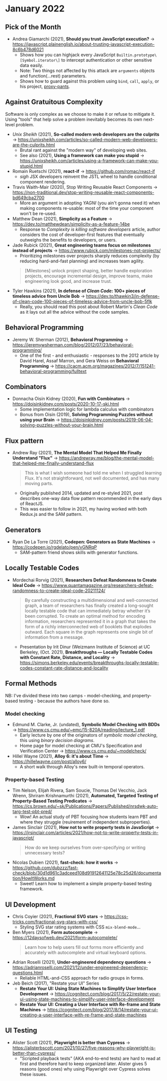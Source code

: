 # January 2022

## Pick of the Month

+ Andrea Giamarchi (2021), **Should you trust JavaScript execution?** &#8594; https://javascript.plainenglish.io/about-trusting-javascript-execution-8c6b478d6021
    - Shows how you can highjack every JavaScript `Builtin.prototype\[Symbol.iterator\]` to intercept authentication or other sensitive data easily.
    - Note: Two things not affected by this attack are `arguments` objects and function(...rest) parameters.
    - Shows how to guard against this problem using `bind`, `call`, `apply`, or his project, [proxy-pants](https://github.com/WebReflection/proxy-pants#readme).

## Against Gratuitous Complexity

Software is only complex as we choose to make it or refuse to mitigate it. Using "tools" that help solve a problem inevitably becomes its own next-level problem. 

+ *Unix Sheikh* (2021), **So-called modern web developers are the culprits** &#8594; https://unixsheikh.com/articles/so-called-modern-web-developers-are-the-culprits.html
  + Brutal rant against the "modern way" of developing web sites.  
  + See also (2021), **Using a framework can make you stupid** &#8594; https://unixsheikh.com/articles/using-a-framework-can-make-you-stupid.html
+ Romain Ruetschi (2021), **react-if** &#8594; https://github.com/romac/react-if
  + *sigh* JSX developers reinvent the JSTL wheel to handle conditional component rendering.
+ Travis Waith-Mair (2020), Stop Writing Reusable React Components &#8594; https://non-traditional.dev/stop-writing-reusable-react-components-bd649cba2700
  + More an argument in adopting *YAGNI* (you ain't gonna need it) when making components re-usable: most of the time your component won't be re-used.
+ Matthew Dean (2021), **Simplicity as a Feature** &#8594; https://dev.to/matthewdean/simplicity-as-a-feature-14be
  + Response to *Complexity is killing software developers* article, author considers the cost of developer-first features that eventually outweighs the benefits to developers, or users.
+ Jade Rubick (2021), **Great engineering teams focus on milestones instead of projects** &#8594; https://www.rubick.com/milestones-not-projects/
  + Prioritizing milestones over projects sharply reduces complexity (by reducing hard-and-fast planning) and increases team agility.
  > \[Milestones\] unlock project shaping, better handle exploration projects, encourage incremental design, improve teams, make engineering look good, and increase trust.
+ Tyler Hawkins (2021), **In defense of _Clean Code_: 100+ pieces of timeless advice from Uncle Bob** &#8594; https://dev.to/thawkin3/in-defense-of-clean-code-100-pieces-of-timeless-advice-from-uncle-bob-5flk
    + Really, you should read this post about Robert Martin's *Clean Code* as it lays out all the advice without the code samples.

## Behavioral Programming

+ Jeremy W. Sherman (2012), **Behavioral Programming** &#8594; https://jeremywsherman.com/blog/2012/07/23/behavioral-programming/
    - One of the first - and enthusiastic - responses to the 2012 article by David Harel, Assaf Marron, and Gera Weiss on **Behavioral Programming** &#8594; https://cacm.acm.org/magazines/2012/7/151241-behavioral-programming/fulltext

## Combinators

+ Donnacha Oisín Kidney (2020), **Fun with Combinators** &#8594; https://doisinkidney.com/posts/2020-10-17-ski.html
    - Some implementation logic for lambda calculus with combinators
    - Bonus from Oisín (2019), **Solving Programming Puzzles without using your Brain** &#8594; https://doisinkidney.com/posts/2019-06-04-solving-puzzles-without-your-brain.html

## Flux pattern

+ Andrew Ray (2021), **The Mental Model That Helped Me Finally Understand "Flux"** &#8594; https://andrewray.me/blog/the-mental-model-that-helped-me-finally-understand-flux
    > This is what I wish someone had told me when I struggled learning Flux. It's not straightforward, not well documented, and has many moving parts.
    - Originally published 2014, updated and re-styled 2021, post describes one-way data flow pattern recommended in the early days of ReactJS. 
    - This was easier to follow in 2021, my having worked with both Redux.js and the SAM pattern.

## Generators 

+ Ryan De La Torre (2021), **Codepen: Generators as State Machines** &#8594; https://codepen.io/rgdelato/pen/vGNRqP
    - SAM-pattern friend shows skills with generator functions.

## Locally Testable Codes

+ Mordechai Rorvig (2021), **Researchers Defeat Randomness to Create Ideal Code** &#8594; https://www.quantamagazine.org/researchers-defeat-randomness-to-create-ideal-code-20211124/
    > By carefully constructing a multidimensional and well-connected graph, a team of researchers has finally created a long-sought locally testable code that can immediately betray whether it’s been corrupted.
    > To create an optimal method for encoding information, researchers represented it in a graph that takes the form of a richly interconnected web of booklets that explodes outward. Each square in the graph represents one single bit of information from a message.
    - Presentation by Irit Dinur (Weizmann Institute of Science) at UC Berkeley, (Oct. 2021), **Breakthroughs — Locally Testable Codes with Constant Rate, Distance, and Locality** &#8594; https://simons.berkeley.edu/events/breakthroughs-locally-testable-codes-constant-rate-distance-and-locality

## Formal Methods

NB: I've divided these into two camps - model-checking, and property-based testing - because the authors have done so.

### Model checking

+ Edmund M. Clarke, Jr. (undated), **Symbolic Model Checking with BDDs** &#8594; https://www.cs.cmu.edu/~emc/15-820A/reading/lecture_1.pdf
    - Early lecture by one of the originators of *symbolic model checking*, this using *binary decision diagrams*.
    - Home page for model checking at CMU's Specification and Verification Center &#8594; https://www.cs.cmu.edu/~modelcheck/
+ Hillel Wayne (2021), **Alloy 6: it's about Time** &#8594; https://hillelwayne.com/post/alloy6/
    - A short walk through Alloy's new built-in temporal operators.

### Property-based Testing

+ Tim Nelson, Elijah Rivera, Sam Soucie, Thomas Del Vecchio, Jack Wrenn, Shriram Krishnamurthi (2021), **Automated, Targeted Testing of Property-Based Testing Predicates** &#8594; https://cs.brown.edu/~sk/Publications/Papers/Published/nrsdwk-auto-targ-test-pbt-pred/
    - Wow! An actual study of PBT focusing how students learn PBT and where they struggle (reuirement of independent subproperties).
+ James Sinclair (2021), **How not to write property tests in JavaScript** &#8594; https://jrsinclair.com/articles/2021/how-not-to-write-property-tests-in-javascript/
    > How do we keep ourselves from over-specifying or writing unnecessary tests?
+ Nicolas Dubien (2021), **fast-check: how it works** &#8594; https://github.com/dubzzz/fast-check/blob/30d1d961c3adceed108d91912641125e78c25d26/documentation/HowItWorks.md
    - Sweet! Learn how to implement a simple property-based testing framework.

## UI Development

+ Chris Coyier (2021), **Fractional SVG stars** &#8594; https://css-tricks.com/fractional-svg-stars-with-css/
    - Styling SVG star rating systems with CSS `mix-blend-mode`...
+ Ben Myers (2021), **Form autocomplete** &#8594; https://12daysofweb.dev/2021/form-autocomplete/
    > Learn how to help users fill out forms more efficiently and accurately with autocomplete and virtual keyboard options.
+ Adrian Roselli (2021), **Under-engineered dependency questions** &#8594; https://adrianroselli.com/2021/12/under-engineered-dependency-questions.html
    - Reliable HTML-and-CSS approach for radio groups in forms.
+ Jeb Beich (2017), "Restate your UI" Series
    + **Restate Your UI: Using State Machines to Simplify User Interface Development** &#8594; https://cognitect.com/blog/2017/5/22/restate-your-ui-using-state-machines-to-simplify-user-interface-development
    + **Restate Your UI: Creating a User Interface with Re-frame and State Machines** &#8594; https://cognitect.com/blog/2017/8/14/restate-your-ui-creating-a-user-interface-with-re-frame-and-state-machines

## UI Testing

+ Alister Scott (2021), **Playwright is better than Cypress** &#8594; https://alisterbscott.com/2021/10/27/five-reasons-why-playwright-is-better-than-cypress/
    - "Scripted playback tests" (AKA end-to-end tests) are hard to read at first and therefore hard to keep organized later. Alister gives 5 reasons (good ones) why using Playwright over Cypress solves these issues.

